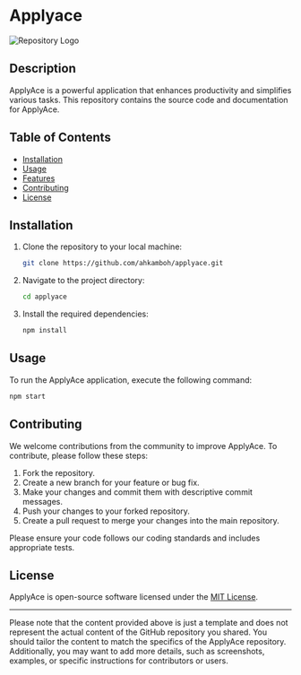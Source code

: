 # Applyace
![Repository Logo](https://ahkamboh.github.io/applyace/assets/applayce%20logo.png)

## Description

ApplyAce is a powerful application that enhances productivity and simplifies various tasks. This repository contains the source code and documentation for ApplyAce.

## Table of Contents

- [Installation](#installation)
- [Usage](#usage)
- [Features](#features)
- [Contributing](#contributing)
- [License](#license)

## Installation

1. Clone the repository to your local machine:

   ```bash
   git clone https://github.com/ahkamboh/applyace.git
   ```

2. Navigate to the project directory:

   ```bash
   cd applyace
   ```

3. Install the required dependencies:

   ```bash
   npm install
   ```

## Usage

To run the ApplyAce application, execute the following command:

```bash
npm start
```


## Contributing

We welcome contributions from the community to improve ApplyAce. To contribute, please follow these steps:

1. Fork the repository.
2. Create a new branch for your feature or bug fix.
3. Make your changes and commit them with descriptive commit messages.
4. Push your changes to your forked repository.
5. Create a pull request to merge your changes into the main repository.

Please ensure your code follows our coding standards and includes appropriate tests.

## License

ApplyAce is open-source software licensed under the [MIT License](link/to/license).

---

Please note that the content provided above is just a template and does not represent the actual content of the GitHub repository you shared. You should tailor the content to match the specifics of the ApplyAce repository. Additionally, you may want to add more details, such as screenshots, examples, or specific instructions for contributors or users.
